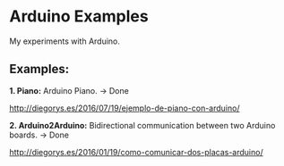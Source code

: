 # Arduino Examples

My experiments with Arduino.

## Examples:

**1. Piano:** Arduino Piano. -> Done

http://diegorys.es/2016/07/19/ejemplo-de-piano-con-arduino/

**2. Arduino2Arduino:** Bidirectional communication between two Arduino boards. -> Done

http://diegorys.es/2016/01/19/como-comunicar-dos-placas-arduino/

